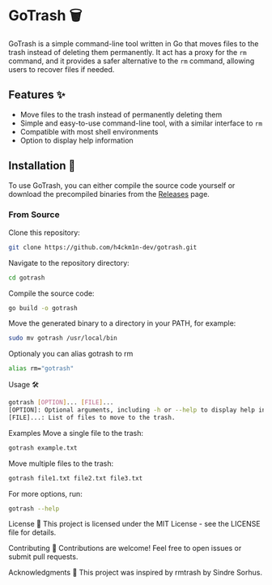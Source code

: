 # GoTrash 🗑️

GoTrash is a simple command-line tool written in Go that moves files to the trash instead of deleting them permanently. It act has a proxy for the `rm` command, and it provides a safer alternative to the `rm` command, allowing users to recover files if needed.

## Features ✨

- Move files to the trash instead of permanently deleting them
- Simple and easy-to-use command-line tool, with a similar interface to `rm`
- Compatible with most shell environments
- Option to display help information

## Installation 🚀

To use GoTrash, you can either compile the source code yourself or download the precompiled binaries from the [Releases](https://github.com/h4ckm1n-dev/gotrash/releases) page.

### From Source

Clone this repository:

```bash
git clone https://github.com/h4ckm1n-dev/gotrash.git
```
Navigate to the repository directory:
```bash
cd gotrash
```
Compile the source code:
```bash
go build -o gotrash
```
Move the generated binary to a directory in your PATH, for example:
```bash
sudo mv gotrash /usr/local/bin
```
Optionaly you can alias gotrash to rm
```bash
alias rm="gotrash"
```
Usage 🛠️
```bash
gotrash [OPTION]... [FILE]...
[OPTION]: Optional arguments, including -h or --help to display help information.
[FILE]...: List of files to move to the trash.
```
Examples
Move a single file to the trash:
```bash
gotrash example.txt
```
Move multiple files to the trash:

```bash
gotrash file1.txt file2.txt file3.txt
```
For more options, run:

```bash
gotrash --help
```
License 📝
This project is licensed under the MIT License - see the LICENSE file for details.

Contributing 🤝
Contributions are welcome! Feel free to open issues or submit pull requests.

Acknowledgments 🙏
This project was inspired by rmtrash by Sindre Sorhus.
